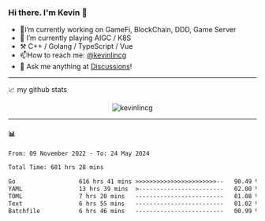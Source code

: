 ### Hi there. I'm Kevin 👋

- 🔭I’m currently working on GameFi, BlockChain, DDD, Game Server
- 🌱 I’m currently playing AIGC / K8S
-   :hammer_and_pick: C++ / Golang / TypeScript / Vue
- 📫How to reach me: [@kevinlincg](https://twitter.com/kevinlincg) 
-   :thought_balloon: Ask me anything at [Discussions](https://github.com/kevinlincg/kevinlincg/issues/new)!

---

📈 my github stats

<p align="center"> <img src="https://github-readme-stats-ouuan.vercel.app/api?username=kevinlincg&theme=dark&show_icons=true&count_private=true" alt="kevinlincg" />

---

#### :bar_chart: 

<!--START_SECTION:waka-->

```txt
From: 09 November 2022 - To: 24 May 2024

Total Time: 681 hrs 28 mins

Go                  616 hrs 41 mins >>>>>>>>>>>>>>>>>>>>>>>--   90.49 %
YAML                13 hrs 39 mins  >------------------------   02.00 %
TOML                7 hrs 20 mins   -------------------------   01.08 %
Text                6 hrs 55 mins   -------------------------   01.02 %
Batchfile           6 hrs 46 mins   -------------------------   00.99 %
```

<!--END_SECTION:waka-->
